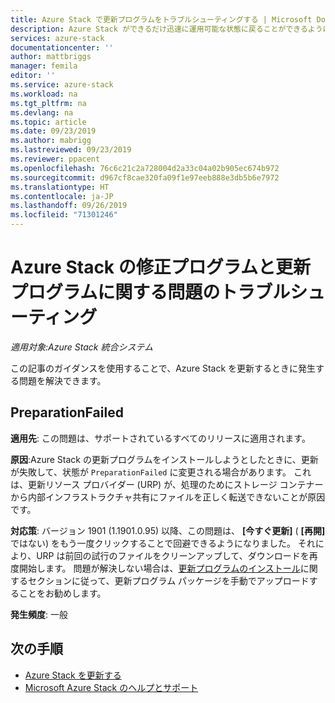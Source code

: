 ```yaml
---
title: Azure Stack で更新プログラムをトラブルシューティングする | Microsoft Docs
description: Azure Stack ができるだけ迅速に運用可能な状態に戻ることができるように、Azure Stack オペレーターが更新プログラムに関する問題を解決する方法について説明します。
services: azure-stack
documentationcenter: ''
author: mattbriggs
manager: femila
editor: ''
ms.service: azure-stack
ms.workload: na
ms.tgt_pltfrm: na
ms.devlang: na
ms.topic: article
ms.date: 09/23/2019
ms.author: mabrigg
ms.lastreviewed: 09/23/2019
ms.reviewer: ppacent
ms.openlocfilehash: 76c6c21c2a728004d2a33c04a02b905ec674b972
ms.sourcegitcommit: d967cf8cae320fa09f1e97eeb888e3db5b6e7972
ms.translationtype: HT
ms.contentlocale: ja-JP
ms.lasthandoff: 09/26/2019
ms.locfileid: "71301246"
---
```

# <a name="troubleshooting-patch-and-update-issues-for-azure-stack"></a>Azure Stack の修正プログラムと更新プログラムに関する問題のトラブルシューティング

*適用対象:Azure Stack 統合システム*

この記事のガイダンスを使用することで、Azure Stack を更新するときに発生する問題を解決できます。

## <a name="preparationfailed"></a>PreparationFailed

**適用先**: この問題は、サポートされているすべてのリリースに適用されます。

**原因**:Azure Stack の更新プログラムをインストールしようとしたときに、更新が失敗して、状態が `PreparationFailed` に変更される場合があります。 これは、更新リソース プロバイダー (URP) が、処理のためにストレージ コンテナーから内部インフラストラクチャ共有にファイルを正しく転送できないことが原因です。

**対応策**: バージョン 1901 (1.1901.0.95) 以降、この問題は、 **[今すぐ更新]** ( **[再開]** ではない) をもう一度クリックすることで回避できるようになりました。 それにより、URP は前回の試行のファイルをクリーンアップして、ダウンロードを再度開始します。 問題が解決しない場合は、[更新プログラムのインストール](azure-stack-apply-updates.md?#install-updates-and-monitor-progress)に関するセクションに従って、更新プログラム パッケージを手動でアップロードすることをお勧めします。

**発生頻度**: 一般

## <a name="next-steps"></a>次の手順

- [Azure Stack を更新する](azure-stack-updates.md)  
- [Microsoft Azure Stack のヘルプとサポート](azure-stack-help-and-support-overview.md)
